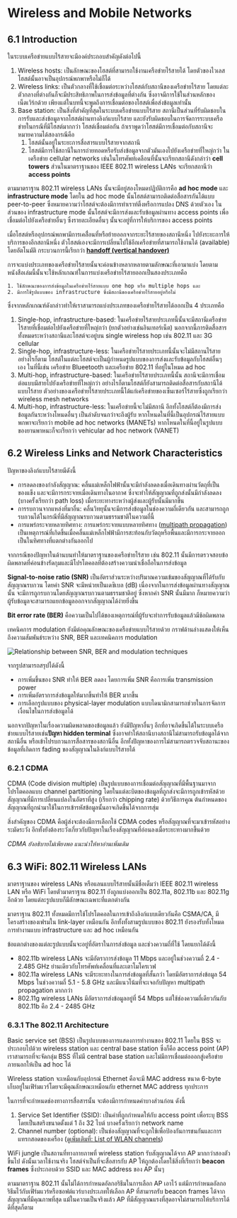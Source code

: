 # Wireless and Mobile Networks

## 6.1 Introduction

ในระบบเครือข่ายแบบไร้สายจะมีองค์ประกอบสำคัญดังต่อไปนี้

1. Wireless hosts: เป็นลักษณะของโฮสต์ที่สามารถใช้งานเครือข่ายไร้สายได้ โดยตัวของไวเลสโฮสต์นั้นอาจเป็นอุปกรณ์พกพาหรือไม่ก็ได้
2. Wireless links: เป็นตัวกลางที่ใช้เชื่อมต่อระหว่างโฮสต์กับสถานีของเครือข่ายไร้สาย โดยแต่ละตัวกลางที่ต่างกันก็จะมีประสิทธิภาพในการส่งข้อมูลที่ต่างกัน ซึ่งอาจมีการใช้ในส่วนหลักของเน็ตเวิร์กด้วย เพียงแต่ในบทนี้จะพูดถึงการเชื่อมต่อของโฮสต์เพื่อส่งข้อมูลเท่านั้น
3. Base station: เป็นสิ่งที่สำคัญที่สุดในระบบเครือข่ายแบบไร้สาย สถานีเป็นส่วนที่รับผิดชอบในการรับและส่งข้อมูลจากโฮสต์ผ่านทางลิงก์แบบไร้สาย และยังรับผิดชอบในการจัดการระบบเครือข่ายในกรณีที่มีโฮสต์มากกว่า  โฮสต์เชื่อมต่อกัน ถ้าเราพูดว่าโฮสต์มีการเชื่อมต่อกับสถานีจะหมายความได้สองกรณีคือ
    1. โฮสต์นั้นอยู่ในระยะการสื่อสารแบบไร้สายจากสถานี
    2. โฮสต์มีการใช้สถานีในการถ่ายทอดหรือรับส่งข้อมูลจากตัวมันเองไปยังเครือข่ายที่ใหญ่กว่า
ในเครือข่าย cellular networks เช่นในโทรศัพท์เคลือนที่นั้นจะเรียกสถานีดังกล่าว่า **cell towers** ส่วนในมาตราฐานของ IEEE 802.11 wireless LANs จะเรียกสถานีว่า **access points** 

ตามมาตราฐาน 802.11 wireless LANs นั้นจะมีอยู่สองโหมดปฏิบัติการคือ **ad hoc mode** และ **infrastructure mode** โดยใน ad hoc mode นั้นโฮสต์สามารถติดต่อสื่อสารกันได้แบบ peer-to-peer ซึ่งหมายความว่าโฮสต์จะต้องมีการทำเราท์ติ้งหรือการแปลง DNS ด้วยตัวเอง ในส่วนของ infrastructure mode นั้นโฮสต์จะมีการส่งและรับข้อมูลผ่านทาง access points เพื่อเชื่อมต่อไปยังเครือข่ายอื่นๆ ซึ่งรายละเอียดอื่นๆ นั้นจะอยู่ที่การให้บริการของ access points 

เมื่อโฮสต์หรืออุปกรณ์พกพามีการเคลื่่อนที่หรือย้ายออกจากระยะไร้สายของสถานีหนึ่ง ไปยังระยะการให้บริการของอีกสถานีหนึ่ง ตัวโฮสต์เองจะมีการเปลี่ยนไปใช้อีกเครือข่ายที่สามารถใช้งานได้ (available) โดยอัตโนมัติ กระบวนการนี้เรียกว่า [**handoff (vertical handover)**](https://en.wikipedia.org/wiki/Vertical_handover)

การจะแบ่งประเภทของเครือข่ายไร้สายนั้นจะค่อนข้างหลากหลายตามลักษณะที่เอามาแบ่ง โดยตามหนังสือเล่มนี้นั้นจะใช้หลักเกณฑ์ในการแบ่งเครือข่ายไร้สายออกเป็นสองประเภทคือ

    1. ใช้ลักษณะของการส่งข้อมูลในเครือข่ายไร้สายแบบ one hop หรือ multiple hops และ
    2. มีการใช้รูปแบบของ infrastructure ซึ่งมีสถานีของเครือข่ายไร้สายอยู่หรือไม่

ซึ่งจากหลักเกณฑ์ดังกล่าวทำให้เราสามารถแบ่งประเภทของเครือข่ายไร้สายได้ออกเป็น 4 ประเภทคือ

1. Single-hop, infrastructure-based: ในเครือข่ายไร้สายประเภทนี้นั้นจะมีสถานีเครือข่ายไร้สายที่เชื่อมต่อไปยังเครือข่ายที่ใหญ่กว่า (ยกตัวอย่างเช่นอินเทอร์เน็ต) นอกจากนี้การติดสื่อสารทั้งหมดระหว่างสถานีและโฮสต์จะอยู่บน single wireless hop เช่น 802.11 และ 3G cellular
2. Single-hop, infrastructure-less: ในเครือข่ายไร้สายประเภทนี้นั้นจะไม่มีสถานไร้สาย อย่างไรก็ตาม โฮสต์ในแต่ละโฮสต์จะเป็นผู้กำหนดรูปแบบของการส่งและรับข้อมูลกับโฮสต์อื่นๆ เอง ในที่นี้เช่น เครือข่าย Blueetooth และเครือข่าย 802.11 ที่อยู่ในโหมด ad hoc
3. Multi-hop, infrastructure-based: ในเครือข่ายไร้สายประเภทนี้นั้น สถานีจะมีการเชื่อมต่อแบบมีสายไปยังเครือข่ายที่ใหญ่กว่า อย่างไรก็ตามโฮสต์ก็ยังสามารถติดต่อสื่อสารกับสถานีได้แบบไร้สาย ตัวอย่างของเครือข่ายไร้สายประเภทนี้ได้แก่เครือข่ายของเซ็นเซอร์ไร้สายซึ่งถูกเรียกว่า wireless mesh networks
4. Multi-hop, infrastructure-less: ในเครือข่ายนี้จะไม่มีสถานี อีกทั้งโฮสต์ก็ต้องมีการส่งข้อมูลกันระหว่างโหนดอื่นๆ เป็นลำดับจนกว่าจะถึงผู้รับ หากโหนดในที่นี้เป็นอุปกรณ์ไร้สายแบบพกพาจะเรียกว่า mobile ad hoc networks (MANETs) หากโหนดในที่นี้อยู่ในรูปแบบของยานพาหนะก็จะเรียกว่า vehicular ad hoc network (VANET)

## 6.2 Wireless Links and Network Characteristics

ปัญหาของลิงก์แบบไร้สายมีดังนี้

- การลดลงของกำลังสัญญาณ: คลื่นแม่เหล็กไฟฟ้านั้นจะมีกำลังลดลงเมื่อเดินทางผ่านวัตถุที่เป็นของแข็ง และจะมีการกระจายเมื่อเดินทางในอากาศ ซึ่งจะทำให้สัญญาณที่ถูกส่งนั้นมีกำลังลดลง (บางครั้งเรียกว่า path loss) เมื่อระยะทางระหว่างผู้ส่งและผู้รับนั้นมีมากขึ้น
- การรบกวนจากแหล่งที่มาอื่น: คลื่นวิทยุนั้นจะมีการส่งข้อมูลในช่องความถี่เดียวกัน และสามารถถูกรบกวนได้ในกรณีที่มีสัญญาณรบกวนตามธรรมชาติในความถี่นี้
- การแพร่กระจายหลายทิศทาง: การแพร่กระจายแบบหลายทิศทาง ([multipath propagation](https://en.wikipedia.org/wiki/Multipath_propagation)) เป็นเหตุการณ์ที่เกิดขึ้นเมื่อคลื่นแม่เหล็กไฟฟ้ามีการสะท้อนกับวัตถุหรือพื้นและมีการกระจายออกเป็นในทิศทางที่แตกต่างกันออกไป

จากกรณีของปัญหาในด้านบนทำให้มาตราฐานของเครือข่ายไร้สาย เช่น 802.11 นั้นมีการตรวจสอบข้อผิดพลาดที่ค่อนข้างรัดกุมและมีโปรโตคอลที่ต้องสร้างความน่าเชื่อถือในการส่งข้อมูล


**Signal-to-noise ratio (SNR)** เป็นอัตราส่วนระหว่างปริมาณความเข้มของสัญญาณที่ได้รับกับสัญญาณรบกวน โดยค่า SNR จะมีหน่วยเป็นเดซิเบล (dB) เนื่องจากในการส่งข้อมูลผ่านทางสัญญาณนั้น จะมีการถูกรบกวนโดยสัญญาณรบกวนตามธรรมชาติอยู่ ซึ่งหากค่า SNR นั้นมีมาก ก็หมายความว่าผู้รับข้อมูลจะสามารถแยกข้อมูลออกจากสัญญาณได้ง่ายยิ่งขึ้น

**Bit error rate (BER)** คือความเป็นไปได้ของเหตุการณ์ที่ผู้รับจะทำการรับข้อมูลแล้วมีช้อผิดพลาด

เทคนิคการ modulation ยังมีต่อคุณลักษณะของเครือข่ายแบบไร้สายด้วย กราฟด้านล่างแสดงให้เห็นถึงความสัมพันธ์ระหว่าง SNR, BER และเทคนิคการ modulation

![Relationship between SNR, BER and modulation techniques](https://lh4.googleusercontent.com/-288QR1PqkSU/UwB87BkQghI/AAAAAAAAFSU/LB-hjT3wZ0c/w608-h493-no/graph.png)

จากรูปสามารถสรุปได้ดังนี้

- การเพิ่มขึ้นของ SNR ทำให้ BER ลดลง โดยการเพิ่ม SNR คือการเพิ่ม transmission power
- การเพิ่มอัตราการส่งข้อมูลให้มากขึ้นทำให้ BER มากขึ้น
- การเลือกรูปแบบของ physical-layer modulation แบบไดนามิกสามารถช่วยในการจัดการเงื่อนไขในการส่งข้อมูลได้

นอกจากปัญหาในเรื่องความผิดพลาดของข้อมูลแล้ว ยังมีปัญหาอื่นๆ อีกที่อาจเกิดขึ้นได้ในระบบเครือข่ายแบบไร้สายเช่น**ปัญหา hidden terminal** ซึ่งอาจทำให้สถานีบางสถานีไม่สามารถรับข้อมูลได้จากสถานีอื่น หรือเข้าไปรบกวนการสื่อสารของสถานีอื่น อีกทั้งปัญหาของการไม่สามารถตรวจจับสถานะของข้อมูลที่เกิดการ fading ของสัญญาณในลิงก์แบบไร้สายได้

### 6.2.1 CDMA

CDMA (Code division multiple) เป็นรูปแบบของการเชื่อมต่อสัญญาณที่มีพื้นฐานมาจาก โปรโตคอลแบบ channel partitioning โดยในแต่ละบิตของข้อมูลที่ถูกส่งจะมีการถูกเข้ารหัสด้วยสัญญาณที่มีการเปลี่ยนแปลงในอัตราที่สูง (เรียกว่า chipping rate) ด้วยวิธีการคูณ ต้นกำหนดของสัญญาณที่ถูกนำมาใช้ในการเข้ารหัสข้อมูลนั้นอาจเกิดขึ้นได้จากการสุ่ม 

สิ่งสำคัญของ CDMA คือผู้ส่งจะต้องมีการเลือกใช้ CDMA codes หรือสัญญาณที่จะมาเข้ารหัสอย่างระมัดระวัง อีกทั้งยังต้องระวังเกี่ยวกับปัญหาในเรื่องสัญญาณที่อ่อนลงเมื่อระยะทางมากขึ้นด้วย

*CDMA ยังอธิบายไม่เพียงพอ แนะนำให้หาอ่านเพิ่มเติม*

## 6.3 WiFi: 802.11 Wireless LANs

มาตราฐานของ wireless LANs หรือแลนแบบไร้สายนั้นมีชื่อเต็มว่า IEEE 802.11 wireless LAN หรือ WiFi โดยตัวมาตราฐาน 802.11 ยังถูกแบ่งออกเป็น 802.11a, 802.11b และ 802.11g อีกด้วย โดยแต่ละรูปแบบก็มีลักษณะเฉพาะที่แตกต่างกัน

มาตราฐาน 802.11 ทั้งหมดมีการใช้โปรโตคอลในการเข้าถึงลิงก์แบบเดียวกันคือ CSMA/CA, มีโครงสร้างของเฟรมใน link-layer เหมือนกัน อีกทั้งทั้งสามรูปแบบของ 802.11 ยังรองรับทั้งโหมดการทำงานแบบ infrastructure และ ad hoc เหมือนกัน

ข้อแตกต่างของแต่ละรูปแบบนั้นจะอยู่ที่อัตราในการส่งข้อมูล และช่วงความถี่ที่ใช้ โดยแยกได้ดังนี้

- 802.11b wireless LANs จะมีอัตราการส่งข้อมูล 11 Mbps และอยู่ในช่วงความถี่ 2.4 - 2.485 GHz ย่านเดียวกับโทรศัพท์เคลื่อนที่และเตาโมโครเวฟ
- 802.11a wireless LANs จะมีระยะทางในการส่งข้อมูลที่สั้นกว่า โดยมีอัตราการส่งข้อมูล 54 Mbps ในช่วงความถี่ 5.1 - 5.8 GHz และมีแนวโน้มที่จะเจอกับปัญหา multipath propagation มากกว่า
- 802.11g wireless LANs มีอัตราการส่งข้อมูลอยู่ที่ 54 Mbps แต่ใช้ช่องความถี่เดียวกันกับ 802.11b คือ 2.4 - 2485 GHz

### 6.3.1 The 802.11 Architecture

Basic service set (BSS) เป็นรูปแบบของการแสดงการทำงานของ 802.11 โดยใน BSS จะประกอบไปด้วย wireless station และ central base station ซึ่งก็คือ access point (AP) เราสามารถที่จะจัดกลุ่ม BSS ที่ไม่มี central base station และไม่มีการเชื่อมต่อออกสู่เครือข่ายภายนอกให้เป็น ad hoc ได้

Wireless station จะเหมือนกับอุปกรณ์ Ethernet คือจะมี MAC address ขนาด 6-byte เก็บอยู่ในเฟิร์มแวร์โดยจะมีคุณลักษณะเหมือนกับ ethernet MAC address ทุกประการ

ในการที่จะกำหนดช่องทางการสื่อสารนั้น จะต้องมีการกำหนดค่าบางส่วนก่อน ดังนี้

1. Service Set Identifier (SSID): เป็นค่าที่ถูกกำหนดให้กับ access point เพื่อระบุ BSS โดยเป็นสตริงขนาดตั้งแต่ 1 ถึง 32 ไบต์ บางครั้งเรียกว่า network name
2. Channel number (optional): เป็นช่องสัญญาณที่จะถูกใช้เพื่อป้องกันการชนกันและการแทรกสอดของเครื่อง ([ดูเพิ่มเติมที่: List of WLAN channels](https://en.wikipedia.org/wiki/List_of_WLAN_channels))

WiFi jungle เป็นสถานที่ทางกายภาพที่ wireless station รับสัญญาณได้จาก AP มากกว่าสองตัวขึ้นไป ดังนั้นเวลาใช้งานจริง โฮสต์จำเป็นที่จะสื่อสารกับ AP ให้ถูกต้องโดยใช้สิ่งที่เรียกว่า **beacon frames** ซึ่งประกอบด้วย SSID และ MAC address ของ AP นั้นๆ 

ตามมาตราฐาน 802.11 นั้นไม่ได้การกำหนดอัลกอริธึมในการเลือก AP เอาไว้ แต่มีการกำหนดอัลกอริธึมไว้กับเฟิร์มแวร์หรือซอฟต์แวร์บางประเภทให้เลือก AP ที่สามารถรับ beacon frames ได้จากสัญญาณที่มีคุณภาพที่สุด แม้ในความเป็นจริงแล้ว AP ที่มีสัญญาณแรงที่สุดอาจไม่สามารถให้บริการได้ดีที่สุดก็ตาม



